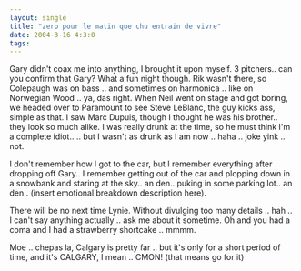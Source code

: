 ```yaml
---
layout: single
title: "zero pour le matin que chu entrain de vivre"
date: 2004-3-16 4:3:0
tags: 
---
```


Gary didn't coax me into anything, I brought it upon myself. 3 pitchers.. can you confirm that Gary? What a fun night though. Rik wasn't there, so Colepaugh was on bass .. and sometimes on harmonica .. like on Norwegian Wood .. ya, das right. When Neil went on stage and got boring, we headed over to Paramount to see Steve LeBlanc, the guy kicks ass, simple as that. I saw Marc Dupuis, though I thought he was his brother.. they look so much alike. I was really drunk at the time, so he must think I'm a complete idiot.. .. but I wasn't as drunk as I am now .. haha .. joke yink .. not.

I don't remember how I got to the car, but I remember everything after dropping off Gary.. I remember getting out of the car and plopping down in a snowbank and staring at the sky.. an den.. puking in some parking lot.. an den.. (insert emotional breakdown description here).

There will be no next time Lynie. Without divulging too many details .. hah .. I can't say anything actually .. ask me about it sometime. Oh and you had a coma and I had a strawberry shortcake .. mmmm.

Moe .. chepas la, Calgary is pretty far .. but it's only for a short period of time, and it's CALGARY, I mean .. CMON! (that means go for it)

